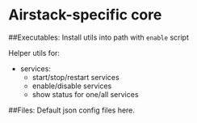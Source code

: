 Airstack-specific core
======

##Executables:
Install utils into path with `enable` script

Helper utils for:
- services: 
  - start/stop/restart services 
  - enable/disable services
  - show status for one/all services


##Files:
Default json config files here.
